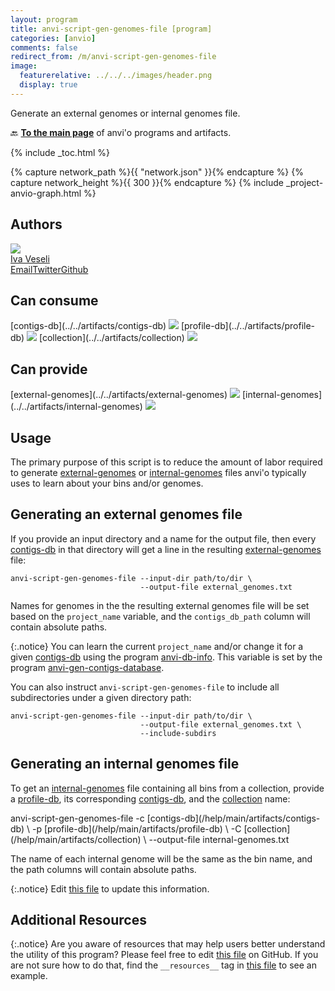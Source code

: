 ```yaml
---
layout: program
title: anvi-script-gen-genomes-file [program]
categories: [anvio]
comments: false
redirect_from: /m/anvi-script-gen-genomes-file
image:
  featurerelative: ../../../images/header.png
  display: true
---
```


Generate an external genomes or internal genomes file.

🔙 **[To the main page](../../)** of anvi'o programs and artifacts.


{% include _toc.html %}
<div id="svg" class="subnetwork"></div>
{% capture network_path %}{{ "network.json" }}{% endcapture %}
{% capture network_height %}{{ 300 }}{% endcapture %}
{% include _project-anvio-graph.html %}


## Authors

<div class="anvio-person"><div class="anvio-person-info"><div class="anvio-person-photo"><img class="anvio-person-photo-img" src="../../images/authors/ivagljiva.jpg" /></div><div class="anvio-person-info-box"><a href="/people/ivagljiva" target="_blank"><span class="anvio-person-name">Iva Veseli</span></a><div class="anvio-person-social-box"><a href="mailto:iveseli@uchicago.edu" class="person-social" target="_blank"><i class="fa fa-fw fa-envelope-square"></i>Email</a><a href="http://twitter.com/ivaglj1va" class="person-social" target="_blank"><i class="fa fa-fw fa-twitter-square"></i>Twitter</a><a href="http://github.com/ivagljiva" class="person-social" target="_blank"><i class="fa fa-fw fa-github"></i>Github</a></div></div></div></div>



## Can consume


<p style="text-align: left" markdown="1"><span class="artifact-r">[contigs-db](../../artifacts/contigs-db) <img src="../../images/icons/DB.png" class="artifact-icon-mini" /></span> <span class="artifact-r">[profile-db](../../artifacts/profile-db) <img src="../../images/icons/DB.png" class="artifact-icon-mini" /></span> <span class="artifact-r">[collection](../../artifacts/collection) <img src="../../images/icons/COLLECTION.png" class="artifact-icon-mini" /></span></p>


## Can provide


<p style="text-align: left" markdown="1"><span class="artifact-p">[external-genomes](../../artifacts/external-genomes) <img src="../../images/icons/TXT.png" class="artifact-icon-mini" /></span> <span class="artifact-p">[internal-genomes](../../artifacts/internal-genomes) <img src="../../images/icons/TXT.png" class="artifact-icon-mini" /></span></p>


## Usage


The primary purpose of this script is to reduce the amount of labor required to generate <span class="artifact-n">[external-genomes](/help/main/artifacts/external-genomes)</span> or <span class="artifact-n">[internal-genomes](/help/main/artifacts/internal-genomes)</span> files anvi'o typically uses to learn about your bins and/or genomes.

## Generating an external genomes file

If you provide an input directory and a name for the output file, then every <span class="artifact-n">[contigs-db](/help/main/artifacts/contigs-db)</span> in that directory will get a line in the resulting <span class="artifact-n">[external-genomes](/help/main/artifacts/external-genomes)</span> file:

```
anvi-script-gen-genomes-file --input-dir path/to/dir \
                             --output-file external_genomes.txt
```

Names for genomes in the the resulting external genomes file will be set based on the `project_name` variable, and the `contigs_db_path` column will contain absolute paths.

{:.notice}
You can learn the current `project_name` and/or change it for a given <span class="artifact-n">[contigs-db](/help/main/artifacts/contigs-db)</span> using the program <span class="artifact-p">[anvi-db-info](/help/main/programs/anvi-db-info)</span>. This variable is set by the program <span class="artifact-p">[anvi-gen-contigs-database](/help/main/programs/anvi-gen-contigs-database)</span>.

You can also instruct `anvi-script-gen-genomes-file` to include all subdirectories under a given directory path:

```
anvi-script-gen-genomes-file --input-dir path/to/dir \
                             --output-file external_genomes.txt \
                             --include-subdirs
```

## Generating an internal genomes file

To get an <span class="artifact-n">[internal-genomes](/help/main/artifacts/internal-genomes)</span> file containing all bins from a collection, provide a <span class="artifact-n">[profile-db](/help/main/artifacts/profile-db)</span>, its corresponding <span class="artifact-n">[contigs-db](/help/main/artifacts/contigs-db)</span>, and the <span class="artifact-n">[collection](/help/main/artifacts/collection)</span> name:

<div class="codeblock" markdown="1">
anvi&#45;script&#45;gen&#45;genomes&#45;file &#45;c <span class="artifact&#45;n">[contigs&#45;db](/help/main/artifacts/contigs&#45;db)</span> \
                             &#45;p <span class="artifact&#45;n">[profile&#45;db](/help/main/artifacts/profile&#45;db)</span> \
                             &#45;C <span class="artifact&#45;n">[collection](/help/main/artifacts/collection)</span> \
                             &#45;&#45;output&#45;file internal&#45;genomes.txt
</div>

The name of each internal genome will be the same as the bin name, and the path columns will contain absolute paths.


{:.notice}
Edit [this file](https://github.com/merenlab/anvio/tree/master/anvio/docs/programs/anvi-script-gen-genomes-file.md) to update this information.


## Additional Resources



{:.notice}
Are you aware of resources that may help users better understand the utility of this program? Please feel free to edit [this file](https://github.com/merenlab/anvio/tree/master/bin/anvi-script-gen-genomes-file) on GitHub. If you are not sure how to do that, find the `__resources__` tag in [this file](https://github.com/merenlab/anvio/blob/master/bin/anvi-interactive) to see an example.
